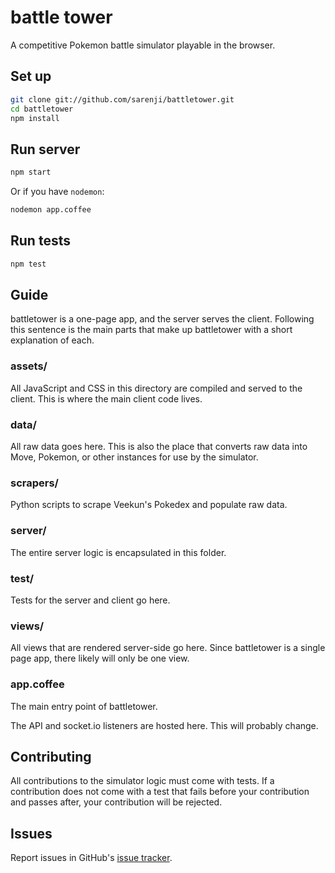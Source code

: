 # battle tower

A competitive Pokemon battle simulator playable in the browser.

## Set up

```bash
git clone git://github.com/sarenji/battletower.git
cd battletower
npm install
```

## Run server

```bash
npm start
```

Or if you have `nodemon`:

```bash
nodemon app.coffee
```

## Run tests

```bash
npm test
```

## Guide

battletower is a one-page app, and the server serves the client. Following this
sentence is the main parts that make up battletower with a short explanation of
each.

### assets/

All JavaScript and CSS in this directory are compiled and served to the client.
This is where the main client code lives.

### data/

All raw data goes here. This is also the place that converts raw data into
Move, Pokemon, or other instances for use by the simulator.

### scrapers/

Python scripts to scrape Veekun's Pokedex and populate raw data.

### server/

The entire server logic is encapsulated in this folder.

### test/

Tests for the server and client go here.

### views/

All views that are rendered server-side go here. Since battletower is a single
page app, there likely will only be one view.

### app.coffee

The main entry point of battletower.

The API and socket.io listeners are hosted here. This will probably change.

## Contributing

All contributions to the simulator logic must come with tests. If a
contribution does not come with a test that fails before your contribution and
passes after, your contribution will be rejected.

## Issues

Report issues in GitHub's [issue
tracker](https://github.com/sarenji/battletower/issues).
